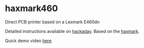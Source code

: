 # haxmark460
Direct PCB printer based on a Lexmark E460dn

Detailed instructions available on [hackaday](https://hackaday.io/project/171775-haxmark460-home-pcb-printer). Based on the [haxmark](https://github.com/fruchti/haxmark).

Quick demo video [here](https://www.youtube.com/watch?v=Cp2N5aJ5IuY).

